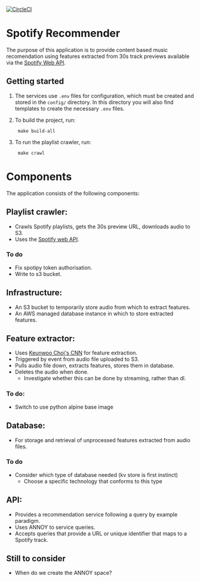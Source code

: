 [![CircleCI](https://circleci.com/gh/rtjfarrimond/spotify-recommender/tree/master.svg?style=svg&circle-token=39f17eb33b9e384bec4d842213c7e2c6a3b29693)](https://circleci.com/gh/rtjfarrimond/spotify-recommender/tree/master)

# Spotify Recommender
The purpose of this application is to provide content based music
recomendation using features extracted from 30s track previews available via
the [Spotify Web API](https://developer.spotify.com/documentation/web-api/).

## Getting started

1. The services use `.env` files for configuration, which must be created and
   stored in the `config/` directory. In this directory you will also find
   templates to create the necessary `.env` files.

1. To build the project, run:

        make build-all

1. To run the playlist crawler, run:

        make crawl

# Components
The application consists of the following components:


## Playlist crawler:
* Crawls Spotify playlists, gets the 30s preview URL, downloads audio to S3.
* Uses the [Spotify web API](https://developer.spotify.com/documentation/web-api/quick-start/).

### To do
* Fix spotipy token authorisation.
* Write to s3 bucket.


## Infrastructure:
* An S3 bucket to temporarily store audio from which to extract features.
* An AWS managed database instance in which to store extracted features.


## Feature extractor:
* Uses [Keunwoo Choi's CNN](https://github.com/keunwoochoi/transfer_learning_music)
  for feature extraction.
* Triggered by event from audio file uploaded to S3.
* Pulls audio file down, extracts features, stores them in database.
* Deletes the audio when done.
  * Investigate whether this can be done by streaming, rather than dl.

### To do:
* Switch to use python alpine base image

## Database:
* For storage and retrieval of unprocessed features extracted from audio files.

### To do
* Consider which type of database needed (kv store is first instinct)
  * Choose a specific technology that conforms to this type


## API:
* Provides a recommendation service following a query by example paradigm.
* Uses ANNOY to service queries.
* Accepts queries that provide a URL or unique identifier that maps to a Spotify track.


## Still to consider
* When do we create the ANNOY space?
